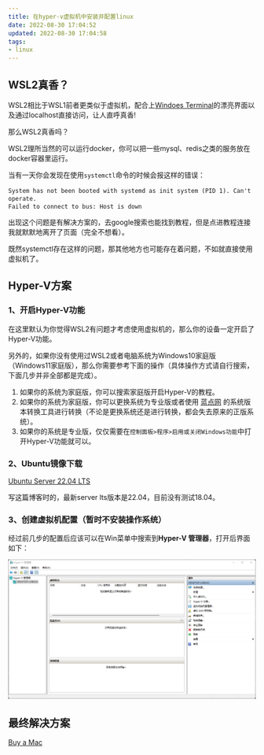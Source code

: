 ```yaml
---
title: 在hyper-v虚拟机中安装并配置linux
date: 2022-08-30 17:04:52
updated: 2022-08-30 17:04:58
tags:
- linux
---
```


## WSL2真香？

WSL2相比于WSL1前者更类似于虚拟机，配合上[Windoes Terminal](https://apps.microsoft.com/store/detail/windows-terminal/9N0DX20HK701?hl=zh-cn&gl=CN)的漂亮界面以及通过localhost直接访问，让人直呼真香!

那么WSL2真香吗？

WSL2理所当然的可以运行docker，你可以把一些mysql、redis之类的服务放在docker容器里运行。

当有一天你会发现在使用`systemctl`命令的时候会报这样的错误：
```shell
System has not been booted with systemd as init system (PID 1). Can't operate.
Failed to connect to bus: Host is down
```

出现这个问题是有解决方案的，去google搜索也能找到教程，但是点进教程连接我就默默地离开了页面（完全不想看）。

既然systemctl存在这样的问题，那其他地方也可能存在着问题，不如就直接使用虚拟机了。

## Hyper-V方案

### 1、开启Hyper-V功能

在这里默认为你觉得WSL2有问题才考虑使用虚拟机的，那么你的设备一定开启了Hyper-V功能。

另外的，如果你没有使用过WSL2或者电脑系统为Windows10家庭版（Windows11家庭版），那么你需要参考下面的操作（具体操作方式请自行搜索，下面几步并非全部都是完成）。

1. 如果你的系统为家庭版，你可以搜索家庭版开启Hyper-V的教程。 
2. 如果你的系统为家庭版，你可以更换系统为专业版或者使用 [蓝点网](https://www.landiannews.com/) 的系统版本转换工具进行转换（不论是更换系统还是进行转换，都会失去原来的正版系统）。
3. 如果你的系统是专业版，仅仅需要在`控制面板>程序>启用或关闭Windows功能`中打开Hyper-V功能就可以。

### 2、Ubuntu镜像下载

[Ubuntu Server 22.04 LTS](https://ubuntu.com/download/server)

写这篇博客时的，最新server lts版本是22.04，目前没有测试18.04。

### 3、创建虚拟机配置（暂时不安装操作系统）

经过前几步的配置后应该可以在Win菜单中搜索到**Hyper-V 管理器**，打开后界面如下：

![](img/在hyper-v虚拟机中安装并配置linux/1.png)

## 最终解决方案

[Buy a Mac](https://www.apple.com/mac/)
